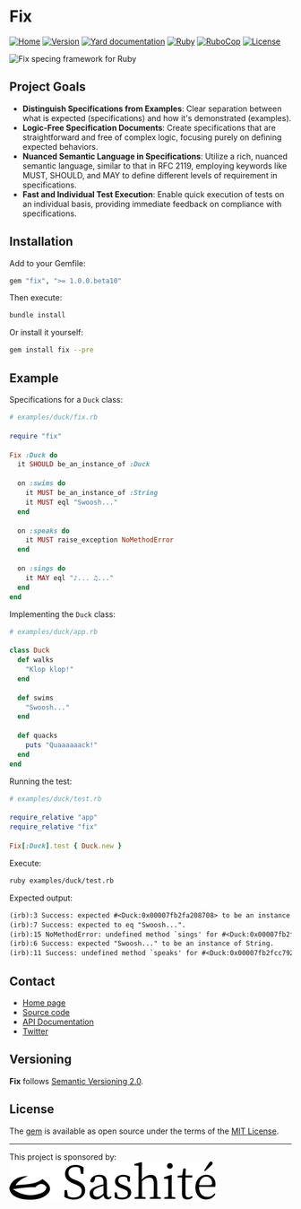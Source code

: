 # Fix

[![Home](https://img.shields.io/badge/Home-fixrb.dev-00af8b)](https://fixrb.dev/)
[![Version](https://img.shields.io/github/v/tag/fixrb/fix?label=Version&logo=github)](https://github.com/fixrb/fix/tags)
[![Yard documentation](https://img.shields.io/badge/Yard-documentation-blue.svg?logo=github)](https://rubydoc.info/github/fixrb/fix/main)
[![Ruby](https://github.com/fixrb/fix/workflows/Ruby/badge.svg?branch=main)](https://github.com/fixrb/fix/actions?query=workflow%3Aruby+branch%3Amain)
[![RuboCop](https://github.com/fixrb/fix/workflows/RuboCop/badge.svg?branch=main)](https://github.com/fixrb/fix/actions?query=workflow%3Arubocop+branch%3Amain)
[![License](https://img.shields.io/github/license/fixrb/fix?label=License&logo=github)](https://github.com/fixrb/fix/raw/main/LICENSE.md)

![Fix specing framework for Ruby](https://fixrb.dev/fix.webp "Fix")

## Project Goals

- **Distinguish Specifications from Examples**: Clear separation between what is expected (specifications) and how it's demonstrated (examples).
- **Logic-Free Specification Documents**: Create specifications that are straightforward and free of complex logic, focusing purely on defining expected behaviors.
- **Nuanced Semantic Language in Specifications**: Utilize a rich, nuanced semantic language, similar to that in RFC 2119, employing keywords like MUST, SHOULD, and MAY to define different levels of requirement in specifications.
- **Fast and Individual Test Execution**: Enable quick execution of tests on an individual basis, providing immediate feedback on compliance with specifications.

## Installation

Add to your Gemfile:

```ruby
gem "fix", ">= 1.0.0.beta10"
```

Then execute:

```sh
bundle install
```

Or install it yourself:

```sh
gem install fix --pre
```

## Example

Specifications for a `Duck` class:

```ruby
# examples/duck/fix.rb

require "fix"

Fix :Duck do
  it SHOULD be_an_instance_of :Duck

  on :swims do
    it MUST be_an_instance_of :String
    it MUST eql "Swoosh..."
  end

  on :speaks do
    it MUST raise_exception NoMethodError
  end

  on :sings do
    it MAY eql "♪... ♫..."
  end
end
```

Implementing the `Duck` class:

```ruby
# examples/duck/app.rb

class Duck
  def walks
    "Klop klop!"
  end

  def swims
    "Swoosh..."
  end

  def quacks
    puts "Quaaaaaack!"
  end
end
```

Running the test:

```ruby
# examples/duck/test.rb

require_relative "app"
require_relative "fix"

Fix[:Duck].test { Duck.new }
```

Execute:

```sh
ruby examples/duck/test.rb
```

Expected output:

```txt
(irb):3 Success: expected #<Duck:0x00007fb2fa208708> to be an instance of Duck.
(irb):7 Success: expected to eq "Swoosh...".
(irb):15 NoMethodError: undefined method `sings' for #<Duck:0x00007fb2fd8371d0>.
(irb):6 Success: expected "Swoosh..." to be an instance of String.
(irb):11 Success: undefined method `speaks' for #<Duck:0x00007fb2fcc79258>.
```

## Contact

- [Home page](https://fixrb.dev/)
- [Source code](https://github.com/fixrb/fix)
- [API Documentation](https://rubydoc.info/gems/fix)
- [Twitter](https://twitter.com/fix_rb)

## Versioning

__Fix__ follows [Semantic Versioning 2.0](https://semver.org/).

## License

The [gem](https://rubygems.org/gems/fix) is available as open source under the terms of the [MIT License](https://github.com/fixrb/fix/raw/main/LICENSE.md).

---

<p>
  This project is sponsored by:<br />
  <a href="https://sashite.com/"><img
    src="https://github.com/fixrb/fix/raw/main/img/sashite.png"
    alt="Sashité" /></a>
</p>
